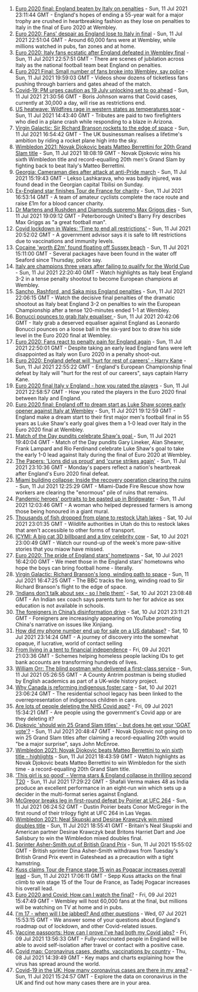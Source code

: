 1. [Euro 2020 final: England beaten by Italy on penalties](https://www.bbc.co.uk/sport/football/51198762) - Sun, 11 Jul 2021 23:11:44 GMT - England's hopes of ending a 55-year wait for a major trophy are crushed in heartbreaking fashion as they lose on penalties to Italy in the final of Euro 2020 at Wembley.
2. [Euro 2020: Fans' despair as England lose to Italy in final](https://www.bbc.co.uk/news/uk-57800036) - Sun, 11 Jul 2021 22:51:04 GMT - Around 60,000 fans were at Wembley, while millions watched in pubs, fan zones and at home.
3. [Euro 2020: Italy fans ecstatic after England defeated in Wembley final](https://www.bbc.co.uk/news/world-europe-57800151) - Sun, 11 Jul 2021 22:57:51 GMT - There are scenes of jubilation across Italy as the national football team beat England on penalties.
4. [Euro 2021 Final: Small number of fans broke into Wembley, say police](https://www.bbc.co.uk/news/uk-57799271) - Sun, 11 Jul 2021 19:59:03 GMT - Videos show dozens of ticketless fans pushing through barriers and gates ahead of the match.
5. [Covid-19: PM urges caution as 19 July unlocking set to go ahead](https://www.bbc.co.uk/news/uk-57797657) - Sun, 11 Jul 2021 21:30:56 GMT - Boris Johnson warns that Covid cases, currently at 30,000 a day, will rise as restrictions end.
6. [US heatwave: Wildfires rage in western states as temperatures soar](https://www.bbc.co.uk/news/world-us-canada-57794263) - Sun, 11 Jul 2021 14:43:40 GMT - Tributes are paid to two firefighters who died in a plane crash while responding to a blaze in Arizona.
7. [Virgin Galactic: Sir Richard Branson rockets to the edge of space](https://www.bbc.co.uk/news/science-environment-57797297) - Sun, 11 Jul 2021 16:54:42 GMT - The UK businessman realises a lifetime's ambition by riding a rocket plane high into the sky.
8. [Wimbledon 2021: Novak Djokovic beats Matteo Berrettini for 20th Grand Slam title](https://www.bbc.co.uk/sport/tennis/57792226) - Sun, 11 Jul 2021 18:08:19 GMT - Novak Djokovic wins his sixth Wimbledon title and record-equalling 20th men's Grand Slam by fighting back to beat Italy's Matteo Berrettini.
9. [Georgia: Cameraman dies after attack at anti-Pride march](https://www.bbc.co.uk/news/world-europe-57797467) - Sun, 11 Jul 2021 15:19:43 GMT - Lekso Lashkarava, who was badly injured, was found dead in the Georgian capital Tbilisi on Sunday.
10. [Ex-England star finishes Tour de France for charity](https://www.bbc.co.uk/news/uk-england-57798457) - Sun, 11 Jul 2021 16:53:14 GMT - A team of amateur cyclists complete the race route and raise £1m for a blood cancer charity.
11. [Dr Martens and Rushden and Diamonds supremo Max Griggs dies](https://www.bbc.co.uk/news/uk-england-northamptonshire-57796712) - Sun, 11 Jul 2021 19:09:12 GMT - Peterborough United's Barry Fry describes Max Griggs as "a great football man".
12. [Covid lockdown in Wales: 'Time to end all restrictions'](https://www.bbc.co.uk/news/uk-wales-57785073) - Sun, 11 Jul 2021 20:52:02 GMT - A government advisor says it is safe to lift restrictions due to vaccinations and immunity levels.
13. [Cocaine 'worth £2m' found floating off Sussex beach](https://www.bbc.co.uk/news/uk-england-sussex-57795212) - Sun, 11 Jul 2021 15:11:00 GMT - Several packages have been found in the water off Seaford since Thursday, police say.
14. [Italy are champions three years after failing to qualify for the World Cup  ](https://www.bbc.co.uk/sport/av/football/57799875) - Sun, 11 Jul 2021 22:20:40 GMT - Watch highlights as Italy beat England 3-2 in a tense penalty shootout to become European champions at Wembley.
15. [Sancho, Rashford, and Saka miss England penalties](https://www.bbc.co.uk/sport/av/football/57800161) - Sun, 11 Jul 2021 22:06:15 GMT - Watch the decisive final penalties of the dramatic shootout as Italy beat England 3-2 on penalties to win the European Championship after a tense 120-minutes ended 1-1 at Wembley.
16. [Bonucci pounces to grab Italy equaliser ](https://www.bbc.co.uk/sport/av/football/57799636) - Sun, 11 Jul 2021 20:42:06 GMT - Italy grab a deserved equaliser against England as Leonardo Bonucci pounces on a loose ball in the six-yard box to draw his side level in the Euro 2020 final at Wembley.
17. [Euro 2020: Fans react to penalty pain for England again](https://www.bbc.co.uk/news/uk-57798771) - Sun, 11 Jul 2021 22:50:01 GMT - Despite taking an early lead England fans were left disappointed as Italy won Euro 2020 in a penalty shoot-out.
18. [Euro 2020: England defeat will 'hurt for rest of careers' - Harry Kane](https://www.bbc.co.uk/sport/football/57800221) - Sun, 11 Jul 2021 22:55:22 GMT - England's European Championship final defeat by Italy will "hurt for the rest of our careers", says captain Harry Kane.
19. [Euro 2020 final Italy v England - how you rated the players](https://www.bbc.co.uk/sport/football/51199329) - Sun, 11 Jul 2021 22:58:57 GMT - How you rated the players in the Euro 2020 final between Italy and England.
20. [Euro 2020 final: England off to dream start as Luke Shaw scores early opener against Italy at Wembley](https://www.bbc.co.uk/sport/av/football/57799631) - Sun, 11 Jul 2021 19:12:59 GMT - England make a dream start to their first major men's football final in 55 years as Luke Shaw's early goal gives them a 1-0 lead over Italy in the Euro 2020 final at Wembley.
21. [Match of the Day pundits celebrate Shaw's goal ](https://www.bbc.co.uk/sport/av/football/57799216) - Sun, 11 Jul 2021 19:40:04 GMT - Match of the Day pundits Gary Lineker, Alan Shearer, Frank Lampard and Rio Ferdinand celebrate Luke Shaw's goal to take the early 1-0 lead against Italy during the final of Euro 2020 at Wembley.
22. [The Papers: 'Lions did us proud' and 'curse strikes again'](https://www.bbc.co.uk/news/blogs-the-papers-57799821) - Sun, 11 Jul 2021 23:10:36 GMT - Monday's papers reflect a nation's heartbreak after England's Euro 2020 final defeat.
23. [Miami building collapse: Inside the recovery operation clearing the ruins](https://www.bbc.co.uk/news/world-us-canada-57795441) - Sun, 11 Jul 2021 12:25:29 GMT - Miami-Dade Fire Rescue show how workers are clearing the "enormous" pile of ruins that remains.
24. [Pandemic heroes' portraits to be pasted up in Bridgwater](https://www.bbc.co.uk/news/uk-england-somerset-57788657) - Sun, 11 Jul 2021 12:03:46 GMT - A woman who helped depressed farmers is among those being honoured in a giant mural.
25. [Thousands of fish dropped from plane to restock Utah lakes](https://www.bbc.co.uk/news/world-us-canada-57793082) - Sat, 10 Jul 2021 23:01:35 GMT - Wildlife authorities in Utah do this to restock lakes that aren't accessible to other forms of transport.
26. [ICYMI: A big cat 3D billboard and a tiny celebrity cow](https://www.bbc.co.uk/news/world-57771740) - Sat, 10 Jul 2021 23:00:49 GMT - Watch our round-up of the week's more paw-sitive stories that you miaow have missed.
27. [Euro 2020: The pride of England stars' hometowns](https://www.bbc.co.uk/news/uk-england-57791089) - Sat, 10 Jul 2021 16:42:00 GMT - We meet those in the England stars' hometowns who hope the boys can bring football home - literally.
28. [Virgin Galactic: Richard Branson's long, winding path to space](https://www.bbc.co.uk/news/science-environment-57798167) - Sun, 11 Jul 2021 16:47:25 GMT - The BBC tracks the long, winding road to Sir Richard Branson's flight to the edge of space.
29. ['Indians don't talk about sex - so I help them'](https://www.bbc.co.uk/news/stories-56838660) - Sat, 10 Jul 2021 23:08:48 GMT - An Indian sex coach says parents turn to her for advice as sex education is not available in schools.
30. [The foreigners in China’s disinformation drive](https://www.bbc.co.uk/news/world-asia-china-57780023) - Sat, 10 Jul 2021 23:11:21 GMT - Foreigners are increasingly appearing on YouTube promoting China's narrative on issues like Xinjiang.
31. [How did my phone number end up for sale on a US database?](https://www.bbc.co.uk/news/technology-57443597) - Sat, 10 Jul 2021 23:14:24 GMT - A journey of discovery into the somewhat opaque, if lucrative, world of contact selling
32. [From living in a tent to financial independence](https://www.bbc.co.uk/news/business-57666610) - Fri, 09 Jul 2021 21:03:36 GMT - Schemes helping homeless people lacking IDs to get bank accounts are transforming hundreds of lives.
33. [William Orr: The blind postman who delivered a first-class service](https://www.bbc.co.uk/news/uk-northern-ireland-57762587) - Sun, 11 Jul 2021 05:26:55 GMT - A County Antrim postman is being studied by English academics as part of a UK-wide history project.
34. [Why Canada is reforming indigenous foster care](https://www.bbc.co.uk/news/world-us-canada-57646170) - Sat, 10 Jul 2021 23:06:24 GMT - The residential school legacy has been linked to the overrepresentation of indigenous children in care.
35. [Are lots of people deleting the NHS Covid app?](https://www.bbc.co.uk/news/57779371) - Fri, 09 Jul 2021 15:34:21 GMT - Are people using the government's Covid app or are they deleting it?
36. [Djokovic 'should win 25 Grand Slam titles' - but does he get your 'GOAT vote'?](https://www.bbc.co.uk/sport/tennis/57768307) - Sun, 11 Jul 2021 20:48:47 GMT - Novak Djokovic not going on to win 25 Grand Slam titles after claiming a record-equalling 20th would "be a major surprise", says John McEnroe.
37. [Wimbledon 2021: Novak Djokovic beats Matteo Berrettini to win sixth title - highlights](https://www.bbc.co.uk/sport/av/tennis/57798311) - Sun, 11 Jul 2021 18:43:59 GMT - Watch highlights as Novak Djokovic beats Matteo Berrettini to win Wimbledon for the sixth time - a record-equalling 20th Grand Slam title.
38. ['This girl is so good' - Verma stars & England collapse in thrilling second T20](https://www.bbc.co.uk/sport/cricket/57798277) - Sun, 11 Jul 2021 17:29:22 GMT - Shafali Verma makes 48 as India produce an excellent performance in an eight-run win which sets up a decider in the multi-format series against England.
39. [McGregor breaks leg in first-round defeat by Poirier at UFC 264](https://www.bbc.co.uk/sport/mixed-martial-arts/57793781) - Sun, 11 Jul 2021 06:24:52 GMT - Dustin Poirier beats Conor McGregor in the first round of their trilogy fight at UFC 264 in Las Vegas.
40. [Wimbledon 2021: Neal Skupski and Desirae Krawczyk win mixed doubles title](https://www.bbc.co.uk/sport/tennis/57799241) - Sun, 11 Jul 2021 18:55:41 GMT - Britain's Neal Skupski and American partner Desirae Krawczyk beat Britons Harriet Dart and Joe Salisbury to win the Wimbledon mixed doubles final.
41. [Sprinter Asher-Smith out of British Grand Prix](https://www.bbc.co.uk/sport/athletics/57797917) - Sun, 11 Jul 2021 15:55:02 GMT - British sprinter Dina Asher-Smith withdraws from Tuesday's British Grand Prix event in Gateshead as a precaution with a tight hamstring.
42. [Kuss claims Tour de France stage 15 win as Pogacar increases overall lead](https://www.bbc.co.uk/sport/cycling/57797623) - Sun, 11 Jul 2021 17:06:11 GMT - Sepp Kuss attacks on the final climb to win stage 15 of the Tour de France, as Tadej Pogacar increases his overall lead.
43. [Euro 2020 and Covid: How can I watch the final?](https://www.bbc.co.uk/news/uk-57386719) - Fri, 09 Jul 2021 15:47:49 GMT - Wembley will host 60,000 fans at the final, but millions will be watching on TV at home and in pubs.
44. [I'm 17 - when will I be jabbed? And other questions](https://www.bbc.co.uk/news/world-asia-china-51176409) - Wed, 07 Jul 2021 15:53:15 GMT - We answer some of your questions about England's roadmap out of lockdown, and other Covid-related issues.
45. [Vaccine passports: How can I prove I've had both my Covid jabs?](https://www.bbc.co.uk/news/explainers-55718553) - Fri, 09 Jul 2021 13:56:33 GMT - Fully-vaccinated people in England will be able to avoid self-isolation after travel or contact with a positive case.
46. [Covid map: Coronavirus cases, deaths, vaccinations by country](https://www.bbc.co.uk/news/world-51235105) - Thu, 08 Jul 2021 14:39:49 GMT - Key maps and charts explaining how the virus has spread around the world.
47. [Covid-19 in the UK: How many coronavirus cases are there in my area?](https://www.bbc.co.uk/news/uk-51768274) - Sun, 11 Jul 2021 15:24:57 GMT - Explore the data on coronavirus in the UK and find out how many cases there are in your area.

